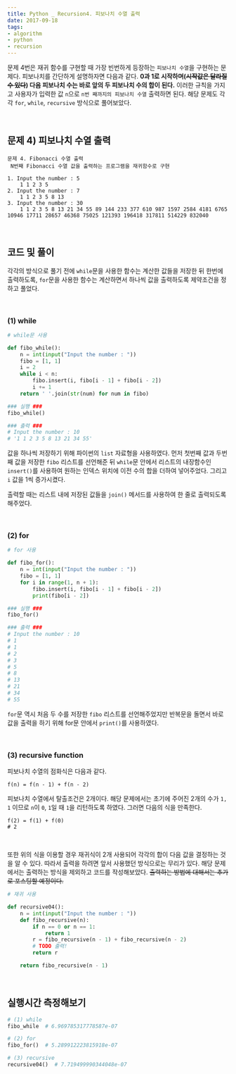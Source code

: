 ```yaml
---
title: Python _ Recursion4. 피보나치 수열 출력
date: 2017-09-18
tags:
- algorithm
- python
- recursion
---
```


문제 4번은 재귀 함수를 구현할 때 가장 빈번하게 등장하는 `피보나치 수열`을 구현하는 문제다. 피보나치를 간단하게 설명하자면 다음과 같다. **0과 1로 시작하며(~~시작값은 달라질 수 있다~~)  다음 피보나치 수는 바로 앞의 두 피보나치 수의 합이 된다.** 이러한 규칙을 가지고 사용자가 입력한 값 `n`으로 `n번 째까지의 피보나치 수열` 출력하면 된다. 해당 문제도 각각 `for`, `while`, `recursive` 방식으로 풀어보았다.

<br>

## 문제 4) 피보나치 수열 출력

```
문제 4. Fibonacci 수열 출력
 N번째 Fibonacci 수열 값을 출력하는 프로그램을 재귀함수로 구현

1. Input the number : 5
    1 1 2 3 5
2. Input the number : 7
    1 1 2 3 5 8 13
3. Input the number : 30
    1 1 2 3 5 8 13 21 34 55 89 144 233 377 610 987 1597 2584 4181 6765 10946 17711 28657 46368 75025 121393 196418 317811 514229 832040
```

<br>

## 코드 및 풀이

각각의 방식으로 풀기 전에 `while`문을 사용한 함수는 계산한 값들을 저장한 뒤 한번에 출력하도록, `for`문을 사용한 함수는 계산하면서 하나씩 값을 출력하도록 제약조건을 정하고 풀었다.

<br>

### (1) while

```python
# while문 사용

def fibo_while():
    n = int(input("Input the number : "))
    fibo = [1, 1]
    i = 2
    while i < n:
        fibo.insert(i, fibo[i - 1] + fibo[i - 2])
        i += 1
    return ' '.join(str(num) for num in fibo)

### 실행 ###
fibo_while()

### 출력 ###
# Input the number : 10
# '1 1 2 3 5 8 13 21 34 55'
```

값을 하나씩 저장하기 위해 파이썬의 `list` 자료형을 사용하였다. 먼저 첫번째 값과 두번째 값을 저장한 `fibo` 리스트를 선언해준 뒤 `while`문 안에서 리스트의 내장함수인 `insert()`를 사용하여 원하는 인덱스 위치에 이전 수의 합을 더하여 넣어주었다. 그리고 `i` 값을 1씩 증가시켰다.

출력할 때는 리스트 내에 저장된 값들을 `join()` 메서드를 사용하여 한 줄로 출력되도록 해주었다.

<br>

### (2) for

```python
# for 사용

def fibo_for():
    n = int(input("Input the number : "))
    fibo = [1, 1]
    for i in range(1, n + 1):
        fibo.insert(i, fibo[i - 1] + fibo[i - 2])
        print(fibo[i - 2])

### 실행 ###
fibo_for()

### 출력 ###
# Input the number : 10
# 1
# 1
# 2
# 3
# 5
# 8
# 13
# 21
# 34
# 55
```

`for`문 역시 처음 두 수를 저장한 `fibo` 리스트를 선언해주었지만 반복문을 돌면서 바로 값을 출력을 하기 위해  for문 안에서 `print()`를 사용하였다.

<br>

### (3) recursive function


피보나치 수열의 점화식은 다음과 같다.

```
f(n) = f(n - 1) + f(n - 2)
```

피보나치 수열에서 탈출조건은 2개이다. 해당 문제에서는 초기에 주어진 2개의 수가 `1, 1` 이므로 `n`이 `0`, `1`일 때 `1`을 리턴하도록 하였다. 그러면 다음의 식을 만족한다.

```
f(2) = f(1) + f(0)
# 2
```

<br>

또한 위의 식을 이용할 경우 재귀식이 2개 사용되어 각각의 합이 다음 값을 결정하는 것을 알 수 있다. 따라서 출력을 하려면 앞서 사용했던 방식으로는 무리가 있다. 해당 문제에서는 출력하는 방식을 제외하고 코드를 작성해보았다. ~~출력하는 방법에 대해서는 추가로 포스팅할 예정이다.~~

```python
# 재귀 사용

def recursive04():
    n = int(input("Input the number : "))
    def fibo_recursive(n):
        if n == 0 or n == 1:
            return 1
        r = fibo_recursive(n - 1) + fibo_recursive(n - 2)
        # TODO 출력!
        return r

    return fibo_recursive(n - 1)
```

<br>

## 실행시간 측정해보기

```python
# (1) while
fibo_while  # 6.969785317778587e-07

# (2) for
fibo_for()  # 5.289912223815918e-07

# (3) recursive
recursive04()  # 7.719499990344048e-07
```

<br>

